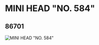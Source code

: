 # MINI HEAD "NO. 584"
## 86701
![MINI HEAD "NO. 584"](https://lc-www-live-s.legocdn.com/media/bricks/5/2/4551220.jpg)